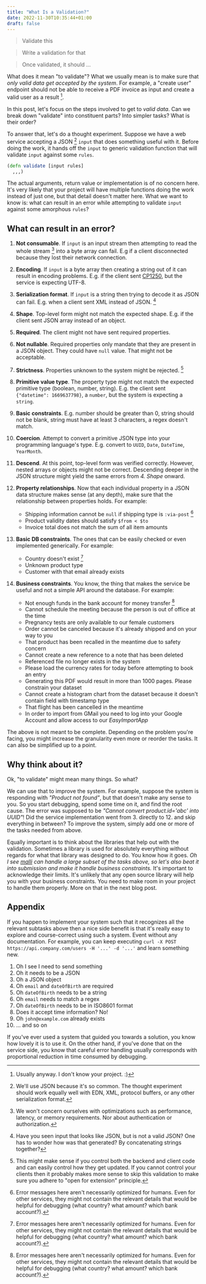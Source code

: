 ```yaml
---
title: "What Is a Validation?"
date: 2022-11-30T10:35:44+01:00
draft: false
---
```


> Validate this

> Write a validation for that

> Once validated, it should ...

What does it mean "to validate"? What we usually mean is to make sure that *only
valid data get accepted by the system*. For example, a "create user" endpoint
should not be able to receive a PDF invoice as input and create a valid user as
a result [^1].

In this post, let's focus on the steps involved to get to *valid data*. Can we
break down "validate" into constituent parts? Into simpler tasks? What is their
order?

To answer that, let's do a thought experiment. Suppose we have a web service
accepting a JSON [^2] `input` that does something useful with it. Before doing
the work, it hands off the `input` to generic validation function that will
validate `input` against some `rules`.

```clojure
(defn validate [input rules]
  ,,,)
```

The actual arguments, return value or implementation is of no concern here. It's
very likely that your project will have multiple functions doing the work
instead of just one, but that detail doesn't matter here. What we want to know
is: what can result in an error while attempting to validate `input` against
some amorphous `rules`?

## What can result in an error?

1. **Not consumable**. If `input` is an input stream then attempting to read the
   whole stream [^3] into a byte array can fail. E.g if a client disconnected
   because they lost their network connection.
1. **Encoding**. If `input` is a byte array then creating a string out of it can
   result in encoding problems. E.g. if the client sent
   [CP1250](https://en.wikipedia.org/wiki/Windows-1250), but the service is
   expecting UTF-8.
1. **Serialization format**. If `input` is a string then trying to decode it as
   JSON can fail. E.g. when a client sent XML instead of JSON. [^4]
1. **Shape**. Top-level form might not match the expected shape. E.g. if the
   client sent JSON array instead of an object.
1. **Required**. The client might not have sent required properties.
1. **Not nullable**. Required properties only mandate that they are present in a
   JSON object. They could have `null` value. That might not be acceptable.
1. **Strictness**. Properties unknown to the system might be rejected. [^5]
1. **Primitive value type**. The property type might not match the expected
   primitive type (boolean, number, string). E.g. the client sent `{"datetime":
   1669637798}`, a `number`, but the system is expecting a `string`.
1. **Basic constraints**. E.g. number should be greater than 0, string should
   not be blank, string must have at least 3 characters, a regex doesn't match.
1. **Coercion**. Attempt to convert a primitive JSON type into your programming
   language's type. E.g. convert to `UUID`, `Date`, `DateTime`, `YearMonth`.
1. **Descend**. At this point, top-level form was verified correctly. However,
   nested arrays or objects might not be correct. Descending deeper in the JSON
   structure might yield the same errors from *4. Shape* onward.
1. **Property relationships**. Now that each individual property in a JSON data
   structure makes sense (at any depth), make sure that the relationship between
   properties holds. For example:
   - Shipping information cannot be `null` if shipping type is `:via-post` [^6]
   - Product validity dates should satisfy `$from < $to`
   - Invoice total does not match the sum of all item amounts

1. **Basic DB constraints**. The ones that can be easily checked or even
   implemented generically. For example:
   - Country doesn't exist [^6]
   - Unknown product type
   - Customer with that email already exists

1. **Business constraints**. You know, the thing that makes the service be
   useful and not a simple API around the database. For example:
   - Not enough funds in the bank account for money transfer [^6]
   - Cannot schedule the meeting because the person is out of office at the
     time
   - Pregnancy tests are only available to our female customers
   - Order cannot be canceled because it's already shipped and on your way to you
   - That product has been recalled in the meantime due to safety concern
   - Cannot create a new reference to a note that has been deleted
   - Referenced file no longer exists in the system
   - Please load the currency rates for today before attempting to book an
     entry
   - Generating this PDF would result in more than 1000 pages. Please constrain
     your dataset
   - Cannot create a histogram chart from the dataset because it doesn't contain
     field with timestamp type
   - That flight has been cancelled in the meantime
   - In order to import from GMail you need to log into your Google Account and
     allow access to our *EasyImportApp*

The above is not meant to be complete. Depending on the problem you're facing,
you might increase the granularity even more or reorder the tasks. It can also
be simplified up to a point.

## Why think about it?

Ok, "to validate" might mean many things. So what?

We can use that to improve the system. For example, suppose the system is
responding with *"Product not found"*, but that doesn't make any sense to you.
So you start debugging, spend some time on it, and find the root cause. The
error was supposed to be *"Cannot convert product.id='abc' into UUID"*! Did the
service implementation went from 3. directly to 12. and skip everything in
between? To improve the system, simply add one or more of the tasks needed from
above.

Equally important is to think about the libraries that help out with the
validation. Sometimes a library is used for absolutely everything without
regards for what that library was designed to do. You know how it goes. *Oh I
see [malli](https://clojars.org/metosin/malli) can handle a large subset of the
tasks above, so let's also beat it into submission and make it handle business
constraints.* It's important to acknowledge their limits. It's unlikely that any
open source library will help you with your business constraints. You need to
make room in your project to handle them properly. More on that in the next blog
post.

## Appendix

If you happen to implement your system such that it recognizes all the relevant
subtasks above then a nice side benefit is that it's really easy to explore and
course-correct using such a system. Event without any documentation. For
example, you can keep executing `curl -X POST https://api.company.com/users -H
'...' -d '...'` and learn something new.

1. Oh I see I need to send something
1. Oh it needs to be a JSON
1. Oh a JSON object
1. Oh `email` and `dateOfBirth` are required
1. Oh `dateOfBirth` needs to be a string
1. Oh `email` needs to match a regex
1. Oh `dateOfBirth` needs to be in ISO8601 format
1. Does it accept time information? No!
1. Oh `john@example.com` already exists
1. ... and so on

If you've ever used a system that guided you towards a solution, you know how
lovely it is to use it. On the other hand, if you've done that on the service
side, you know that careful error handling usually corresponds with proportional
reduction in time consumed by debugging.

[^1]: Usually anyway. I don't know your project. :)
[^2]: We'll use JSON because it's so common. The thought experiment should work
    equally well with EDN, XML, protocol buffers, or any other serialization
    format.
[^3]: We won't concern ourselves with optimizations such as performance,
    latency, or memory requirements. Nor about authentication or authorization.
[^4]: Have you seen input that looks like JSON, but is not a valid JSON? One has
    to wonder how was that generated? By concatenating strings together?
[^5]: This might make sense if you control both the backend and client code and
    can easily control how they get updated. If you cannot control your clients
    then it probably makes more sense to skip this validation to make sure you
    adhere to "open for extension" principle.
[^6]: Error messages here aren't necessarily optimized for humans. Even for
    other services, they might not contain the relevant details that would be
    helpful for debugging (what country? what amount? which bank account?).
